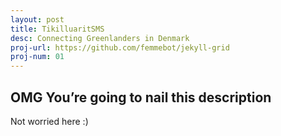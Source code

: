 ```yaml
---
layout: post
title: TikilluaritSMS
desc: Connecting Greenlanders in Denmark
proj-url: https://github.com/femmebot/jekyll-grid
proj-num: 01
---
```




## OMG You’re going to nail this description

Not worried here :)
